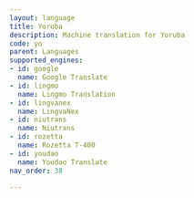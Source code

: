 ```yaml
---
layout: language
title: Yoruba
description: Machine translation for Yoruba
code: yo
parent: Languages
supported_engines:
- id: google
  name: Google Translate
- id: lingmo
  name: Lingmo Translation
- id: lingvanex
  name: LingvaNex
- id: niutrans
  name: Niutrans
- id: rozetta
  name: Rozetta T-400
- id: youdao
  name: Youdao Translate
nav_order: 38

---
```



